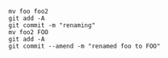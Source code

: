 	mv foo foo2
	git add -A
	git commit -m "renaming"
	mv foo2 FOO
	git add -A
	git commit --amend -m "renamed foo to FOO"
